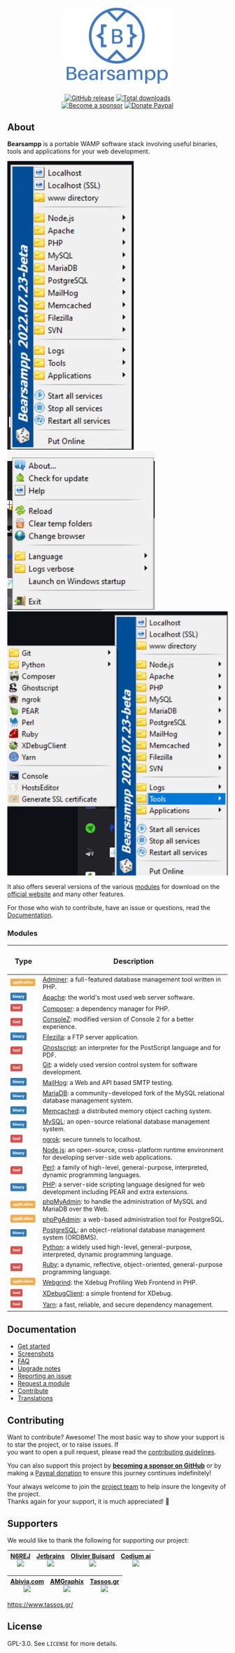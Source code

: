 
<p align="center"><a href="https://bearsampp.com" target="_blank"><img width="250" src="img/Bearsampp-logo.svg"></a></p>  

<p align="center">  
  <a href="https://github.com/Bearsampp/Bearsampp/releases/latest"><img src="https://img.shields.io/github/release/bearsampp/bearsampp.svg?style=flat-square" alt="GitHub release"></a>  
 <a href="https://github.com/Bearsampp/Bearsampp/releases"><img src="https://img.shields.io/github/downloads/bearsampp/bearsampp/total.svg?style=flat-square" alt="Total downloads"></a>  
 <br /><a href="https://github.com/sponsors/N6REJ"><img src="https://img.shields.io/badge/sponsor-N6REJ-181717.svg?logo=github&style=flat-square" alt="Become a sponsor"></a>  
 <a href="https://www.paypal.me/BearLeeAble"><img src="https://img.shields.io/badge/donate-paypal-00457c.svg?logo=paypal&style=flat-square" alt="Donate Paypal"></a>  
</p>  

## About

**Bearsampp** is a portable WAMP software stack involving useful binaries, tools and applications for your web development.

![image](img/screenshots/menu-left.jpg) ![image](img/screenshots/menu-right.jpg)  
![image](img/screenshots/menu-tools.jpg)

It also offers several versions of the various [modules](https://bearsampp.com/module) for download on the  
[official website](https://bearsampp.com) and many other features.<br />

For those who wish to contribute, have an issue or questions, read the [Documentation](https://bearsampp.com/documentation).

### Modules

|  <h3>Type</h3> | <h3>Description</h3>|  
| ------------------ | -----------------------------------------------------------------------------------------------------------------|  
| ![](img/application.png) | [Adminer](https://bearsampp.com/module/adminer): a full-featured database management tool written in PHP. |  
| ![](img/binary.png) | [Apache](https://bearsampp.com/module/apache): the world's most used web server software. |  
| ![](img/tool.png) | [Composer](https://bearsampp.com/module/composer): a dependency manager for PHP. |  
| ![](img/tool.png) | [ConsoleZ](https://bearsampp.com/module/consolez): modified version of Console 2 for a better experience. |  
| ![](img/binary.png) | [Filezilla](https://bearsampp.com/module/filezilla): a FTP server application. |  
| ![](img/tool.png) | [Ghostscript](https://bearsampp.com/module/ghostscript): an interpreter for the PostScript language and for PDF. |  
| ![](img/tool.png) | [Git](https://bearsampp.com/module/git): a widely used version control system for software development. |  
| ![](img/binary.png) | [MailHog](https://bearsampp.com/module/mailhog): a Web and API based SMTP testing. |  
| ![](img/binary.png) | [MariaDB](https://bearsampp.com/module/mariadb): a community-developed fork of the MySQL relational database management system. |  
| ![](img/binary.png) | [Memcached](https://bearsampp.com/module/memcached): a distributed memory object caching system. |  
| ![](img/binary.png) | [MySQL](https://bearsampp.com/module/mysql): an open-source relational database management system. |  
| ![](img/tool.png) | [ngrok](https://bearsampp.com/module/ngrok): secure tunnels to localhost. |  
| ![](img/binary.png) | [Node.js](https://bearsampp.com/module/nodejs): an open-source, cross-platform runtime environment for developing server-side web applications.   
| ![](img/tool.png) | [Perl](https://bearsampp.com/module/perl): a family of high-level, general-purpose, interpreted, dynamic programming languages. |  
| ![](img/binary.png) | [PHP](https://bearsampp.com/module/php): a server-side scripting language designed for web development including PEAR and extra extensions. |  
| ![](img/application.png) | [phpMyAdmin](https://bearsampp.com/module/phpmyadmin): to handle the administration of MySQL and MariaDB over the Web. |  
| ![](img/application.png) | [phpPgAdmin](https://bearsampp.com/module/phppgadmin): a web-based administration tool for PostgreSQL. |  
| ![](img/binary.png) | [PostgreSQL](https://bearsampp.com/module/postgresql): an object-relational database management system (ORDBMS). |  
| ![](img/tool.png) | [Python](https://bearsampp.com/module/python): a widely used high-level, general-purpose, interpreted, dynamic programming language. |  
| ![](img/tool.png) | [Ruby](https://bearsampp.com/module/ruby): a dynamic, reflective, object-oriented, general-purpose programming language. |  
| ![](img/application.png) | [Webgrind](https://bearsampp.com/module/webgrind): the Xdebug Profiling Web Frontend in PHP. |  
| ![](img/tool.png) | [XDebugClient](https://bearsampp.com/module/xdc): a simple frontend for XDebug. |  
| ![](img/tool.png) | [Yarn](https://bearsampp.com/module/yarn): a fast, reliable, and secure dependency management. |  

## Documentation

* [Get started](https://bearsampp.com/get-started)
* [Screenshots](https://bearsampp.com/screenshots)
* [FAQ](https://bearsampp.com/faq)
* [Upgrade notes](https://bearsampp.com/upgrade)
* [Reporting an issue](https://github.com/Bearsampp/Bearsampp/issues)
* [Request a module](https://bearsampp.com/request)
* [Contribute](https://bearsampp.com/contribute)
* [Translations](https://bearsampp.com/translations)

## Contributing

Want to contribute? Awesome! The most basic way to show your support is to star the project, or to raise issues. If  
you want to open a pull request, please read the [contributing guidelines](.github/CONTRIBUTING.md).

You can also support this project by [**becoming a sponsor on GitHub**](https://github.com/sponsors/N6REJ) or by  
making a [Paypal donation](https://www.paypal.me/BearLeeAble) to ensure this journey continues indefinitely!

Your always welcome to join the [project team](https://github.com/orgs/Bearsampp/teams) to help insure the longevity of the project.  
Thanks again for your support, it is much appreciated! :pray:

## Supporters

We would like to thank the following for supporting our project:


| <a href="https://github.n6rej.io">N6REJ<br><img src="https://avatars.githubusercontent.com/u/1850089?v=4" height="100px"/></a> | <a href="https://www.jetbrains.com/">Jetbrains<br> <img src="https://resources.jetbrains.com/storage/products/company/brand/logos/jb_beam.png" height="100px"></a> | <a href="https://simplifyyourweb.com/" >Olivier Buisard<br><img src="https://user-images.githubusercontent.com/1850089/191779113-6218a5df-d06d-41b5-92f9-86a9563b4d09.png" height="100px" /> </a> |  <a href="https://codium.ai">Codium ai<br><img src="https://www.codium.ai/wp-content/uploads/2023/01/codium-logo.svg" height="100px" /></a> |
|------------------------------------------------------------------------------------------------------- | ------------------------------------------------------------------------|-----------------------------------------------------------------------------------------------------------------------------------------------------------------|------------------------------------------------------------------------------------------------------------------------------------------------------------------------------------------------------------|  

|<a href="https://foss.abivia.com/">Abivia.com<br><img src="https://github.com/Bearsampp/Bearsampp/assets/1850089/725323c2-8217-4a4c-ad20-a11225a696d6" height="100px"/></a>|<a href="https://www.am-graphix.com/">AMGraphix<br><img src="https://github.com/Bearsampp/Bearsampp/assets/1850089/189797db-4292-467d-9de0-898cde9338bc" height="100px"/></a> | <a href="https://tassos.gr">Tassos.gr<br><img src="https://github.com/Bearsampp/Bearsampp/assets/1850089/fe348886-356a-409a-a683-64d4268a74fa" height="100px"/></a> |  
|:---:|:--:|:-------------------------------------------------------------------------------------------------------------------------------------------------------------------:|  
https://www.tassos.gr/

## License

GPL-3.0. See `LICENSE` for more details.
